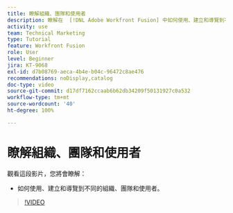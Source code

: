 ```yaml
---
title: 瞭解組織、團隊和使用者
description: 瞭解在  [!DNL Adobe Workfront Fusion] 中如何使用、建立和導覽到不同的組織、團隊和使用者。
activity: use
team: Technical Marketing
type: Tutorial
feature: Workfront Fusion
role: User
level: Beginner
jira: KT-9068
exl-id: d7b08769-aeca-4b4e-b04c-96472c8ae476
recommendations: noDisplay,catalog
doc-type: video
source-git-commit: d17df7162ccaab6b62db34209f50131927c0a532
workflow-type: tm+mt
source-wordcount: '40'
ht-degree: 100%

---
```


# 瞭解組織、團隊和使用者

觀看這段影片，您將會瞭解：

* 如何使用、建立和導覽到不同的組織、團隊和使用者。

>[!VIDEO](https://video.tv.adobe.com/v/335309/?quality=12&learn=on&enablevpops)
